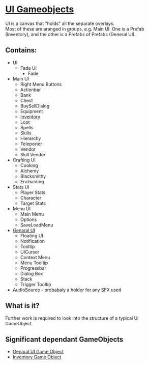 # [UI Gameobjects](UIScreenshot.png)

UI is a canvas that "holds" all the separate overlays.  
Most of these are aranged in groups, e.g. Main UI.
One is a Prefab (Inventory), and the other is a Prefabs of Prefabs (General UI).

## Contains:

* UI
  * Fade UI
    * Fade
* Main UI
  * Right Menu Buttons
  * Actionbar
  * Bank
  * Chest
  * BuySellDialog
  * Equipment
  * [Inventory](InventoryGameObject.md)
  * Loot
  * Spells
  * Skills
  * Hierarchy
  * Teleporter
  * Vendor
  * Skill Vendor
* Crafting UI
  * Cooking
  * Alchemy
  * Blacksmithy
  * Enchanting
* Stats Ul
  * Player Stats
  * Character
  * Target Stats
* Menu UI
  * Main Menu
  * Options
  * SaveLoadMenu
* [Genaral UI](GenaralUIGameObject.md)
  * Floating UI
  * Notification
  * Tooltip
  * UICursor
  * Context Menu
  * Menu Tooltip
  * Progressbar
  * Dialog Box
  * Stack
  * Trigger Tooltip
* AudioSource - probabaly a holder for any SFX used

## What is it?

Further work is required to look into the structure of a typical UI GameObject.

## Significant dependant GameObjects
* [Genaral UI Game Object](GenaralUIGameObject.md)
* [Inventory Game Object](InventoryGameObject.md)
